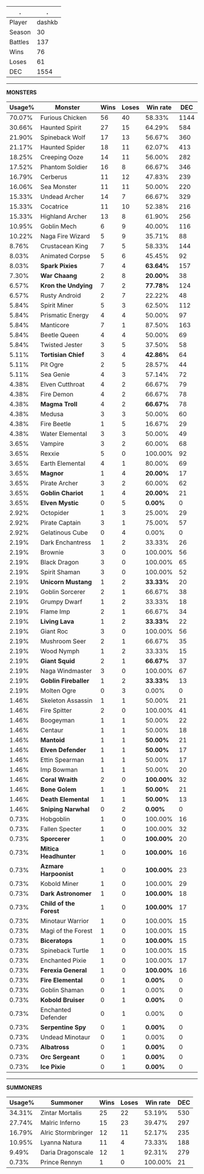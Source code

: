 .|.
|-|-
Player|dashkb
Season|30
Battles|137
Wins|76
Loses|61
DEC|1554

---
**MONSTERS**

Usage%|Monster|Wins|Loses|Win rate|DEC|
-|-|-|-|-|-|
70.07%|Furious Chicken|56|40|58.33%|1144|
30.66%|Haunted Spirit|27|15|64.29%|584|
21.90%|Spineback Wolf|17|13|56.67%|360|
21.17%|Haunted Spider|18|11|62.07%|413|
18.25%|Creeping Ooze|14|11|56.00%|282|
17.52%|Phantom Soldier|16|8|66.67%|346|
16.79%|Cerberus|11|12|47.83%|239|
16.06%|Sea Monster|11|11|50.00%|220|
15.33%|Undead Archer|14|7|66.67%|329|
15.33%|Cocatrice|11|10|52.38%|216|
15.33%|Highland Archer|13|8|61.90%|256|
10.95%|Goblin Mech|6|9|40.00%|116|
10.22%|Naga Fire Wizard|5|9|35.71%|88|
8.76%|Crustacean King|7|5|58.33%|144|
8.03%|Animated Corpse|5|6|45.45%|92|
8.03%|**Spark Pixies**|7|4|**63.64%**|157|
7.30%|**War Chaang**|2|8|**20.00%**|38|
6.57%|**Kron the Undying**|7|2|**77.78%**|124|
6.57%|Rusty Android|2|7|22.22%|48|
5.84%|Spirit Miner|5|3|62.50%|112|
5.84%|Prismatic Energy|4|4|50.00%|97|
5.84%|Manticore|7|1|87.50%|163|
5.84%|Beetle Queen|4|4|50.00%|69|
5.84%|Twisted Jester|3|5|37.50%|58|
5.11%|**Tortisian Chief**|3|4|**42.86%**|64|
5.11%|Pit Ogre|2|5|28.57%|44|
5.11%|Sea Genie|4|3|57.14%|72|
4.38%|Elven Cutthroat|4|2|66.67%|79|
4.38%|Fire Demon|4|2|66.67%|78|
4.38%|**Magma Troll**|4|2|**66.67%**|78|
4.38%|Medusa|3|3|50.00%|60|
4.38%|Fire Beetle|1|5|16.67%|29|
4.38%|Water Elemental|3|3|50.00%|49|
3.65%|Vampire|3|2|60.00%|68|
3.65%|Rexxie|5|0|100.00%|92|
3.65%|Earth Elemental|4|1|80.00%|69|
3.65%|**Magnor**|1|4|**20.00%**|17|
3.65%|Pirate Archer|3|2|60.00%|62|
3.65%|**Goblin Chariot**|1|4|**20.00%**|21|
3.65%|**Elven Mystic**|0|5|**0.00%**|0|
2.92%|Octopider|1|3|25.00%|29|
2.92%|Pirate Captain|3|1|75.00%|57|
2.92%|Gelatinous Cube|0|4|0.00%|0|
2.19%|Dark Enchantress|1|2|33.33%|26|
2.19%|Brownie|3|0|100.00%|56|
2.19%|Black Dragon|3|0|100.00%|65|
2.19%|Spirit Shaman|3|0|100.00%|52|
2.19%|**Unicorn Mustang**|1|2|**33.33%**|20|
2.19%|Goblin Sorcerer|2|1|66.67%|38|
2.19%|Grumpy Dwarf|1|2|33.33%|18|
2.19%|Flame Imp|2|1|66.67%|34|
2.19%|**Living Lava**|1|2|**33.33%**|22|
2.19%|Giant Roc|3|0|100.00%|56|
2.19%|Mushroom Seer|2|1|66.67%|35|
2.19%|Wood Nymph|1|2|33.33%|15|
2.19%|**Giant Squid**|2|1|**66.67%**|37|
2.19%|Naga Windmaster|3|0|100.00%|67|
2.19%|**Goblin Fireballer**|1|2|**33.33%**|13|
2.19%|Molten Ogre|0|3|0.00%|0|
1.46%|Skeleton Assassin|1|1|50.00%|21|
1.46%|Fire Spitter|2|0|100.00%|41|
1.46%|Boogeyman|1|1|50.00%|22|
1.46%|Centaur|1|1|50.00%|18|
1.46%|**Mantoid**|1|1|**50.00%**|21|
1.46%|**Elven Defender**|1|1|**50.00%**|17|
1.46%|Ettin Spearman|1|1|50.00%|17|
1.46%|Imp Bowman|1|1|50.00%|20|
1.46%|**Coral Wraith**|2|0|**100.00%**|32|
1.46%|**Bone Golem**|1|1|**50.00%**|21|
1.46%|**Death Elemental**|1|1|**50.00%**|13|
1.46%|**Sniping Narwhal**|0|2|**0.00%**|0|
0.73%|Hobgoblin|1|0|100.00%|16|
0.73%|Fallen Specter|1|0|100.00%|32|
0.73%|**Sporcerer**|1|0|**100.00%**|20|
0.73%|**Mitica Headhunter**|1|0|**100.00%**|16|
0.73%|**Azmare Harpoonist**|1|0|**100.00%**|23|
0.73%|Kobold Miner|1|0|100.00%|29|
0.73%|**Dark Astronomer**|1|0|**100.00%**|18|
0.73%|**Child of the Forest**|1|0|**100.00%**|17|
0.73%|Minotaur Warrior|1|0|100.00%|15|
0.73%|Magi of the Forest|1|0|100.00%|15|
0.73%|**Biceratops**|1|0|**100.00%**|15|
0.73%|Spineback Turtle|1|0|100.00%|15|
0.73%|Enchanted Pixie|1|0|100.00%|17|
0.73%|**Ferexia General**|1|0|**100.00%**|16|
0.73%|**Fire Elemental**|0|1|**0.00%**|0|
0.73%|Goblin Shaman|0|1|0.00%|0|
0.73%|**Kobold Bruiser**|0|1|**0.00%**|0|
0.73%|Enchanted Defender|0|1|0.00%|0|
0.73%|**Serpentine Spy**|0|1|**0.00%**|0|
0.73%|Undead Minotaur|0|1|0.00%|0|
0.73%|**Albatross**|0|1|**0.00%**|0|
0.73%|**Orc Sergeant**|0|1|**0.00%**|0|
0.73%|**Ice Pixie**|0|1|**0.00%**|0|

---
**SUMMONERS**

Usage%|Summoner|Wins|Loses|Win rate|DEC|
-|-|-|-|-|-|
34.31%|Zintar Mortalis|25|22|53.19%|530|
27.74%|Malric Inferno|15|23|39.47%|297|
16.79%|Alric Stormbringer|12|11|52.17%|235|
10.95%|Lyanna Natura|11|4|73.33%|188|
9.49%|Daria Dragonscale|12|1|92.31%|279|
0.73%|Prince Rennyn|1|0|100.00%|21|
